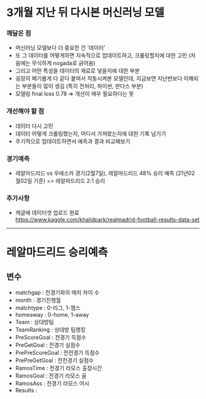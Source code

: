 # 3개월 지난 뒤 다시본 머신러닝 모델
### 깨달은 점
- 머신러닝 모델보다 더 중요한 건 '데이터'
- 또 그 데이터를 어떻게하면 지속적으로 업데이트하고, 크롤링할지에 대한 고민 (처음에는 무식하게 nogada로 긁어옴)
- 그리고 어떤 특성을 데이터의 재료로 넣을지에 대한 부분
- 굉장히 패기롭게 다 같다 붙여서 작동시켜본 모델인데, 지금보면 지난번보다 이해되는 부분들이 많이 생김 (특히 전처리, 파이썬, 판다스 부분)
- 모델링 final loss 0.78 => 개선이 매우 필요하다는 뜻

### 개선해야 할 점
- 데이터 다시 고민
- 데이터 어떻게 크롤링했는지, 어디서 가져왔는지에 대한 기록 남기기
- 주기적으로 업데이트하면서 예측과 결과 비교해보기

### 경기예측
- 레알마드리드 vs 우에스카 경기(2월7일), 레알마드리드 48% 승리 예측 (21년02월02일 기준) => 레알마드리드 2:1 승리

### 추가사항
- 캐글에 데이터셋 업로드 완료
https://www.kaggle.com/khalidpark/realmadrid-football-results-data-set

---
# 레알마드리드 승리예측

## 변수
- matchgap : 전경기와의 매치 차이 수
- month : 경기진행월
- matchtype : 0-리그, 1-챔스
- homeaway : 0-home, 1-away
- Team : 상대방팀
- TeamRanking : 상대방 팀랭킹
- PreScoreGoal : 전경기 득점수
- PreGetGoal : 전경기 실점수
- PrePreScoreGoal : 전전경기 득점수
- PrePreGetGoal : 전전경기 실점수
- RamosTime : 전경기 라모스 출장시간
- RamosGoal : 전경기 라모스 골
- RamosAss : 전경기 라모스 어시
- Results :
